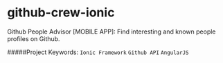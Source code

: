# github-crew-ionic
Github People Advisor [MOBILE APP]: Find interesting and known people profiles on Github.

#####Project Keywords: `Ionic Framework` `Github API` `AngularJS`
